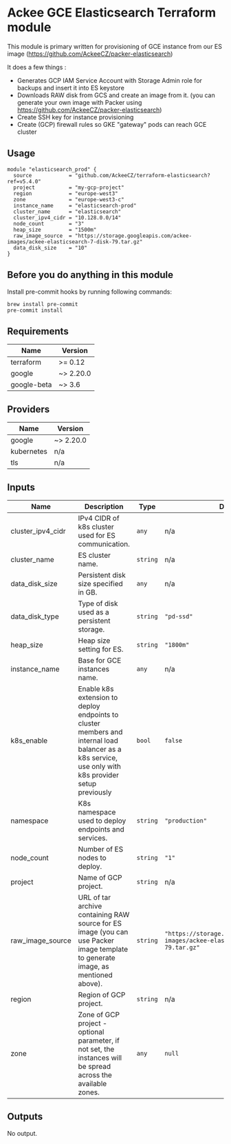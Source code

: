 # Ackee GCE Elasticsearch Terraform module

This module is primary written for provisioning of GCE instance from our ES image (https://github.com/AckeeCZ/packer-elasticsearch)

It does a few things :
* Generates GCP IAM Service Account with Storage Admin role for backups and insert it into ES keystore
* Downloads RAW disk from GCS and create an image from it. (you can generate your own image with Packer using https://github.com/AckeeCZ/packer-elasticsearch)
* Create SSH key for instance provisioning
* Create (GCP) firewall rules so GKE "gateway" pods can reach GCE cluster

## Usage

```hcl
module "elasticsearch_prod" {
  source            = "github.com/AckeeCZ/terraform-elasticsearch?ref=v5.4.0"
  project           = "my-gcp-project"
  region            = "europe-west3"
  zone              = "europe-west3-c"
  instance_name     = "elasticsearch-prod"
  cluster_name      = "elasticsearch"
  cluster_ipv4_cidr = "10.128.0.0/14"
  node_count        = "3"
  heap_size         = "1500m"
  raw_image_source  = "https://storage.googleapis.com/ackee-images/ackee-elasticsearch-7-disk-79.tar.gz"
  data_disk_size    = "10"
}
```

## Before you do anything in this module

Install pre-commit hooks by running following commands:

```shell script
brew install pre-commit
pre-commit install
```

<!-- BEGINNING OF PRE-COMMIT-TERRAFORM DOCS HOOK -->
## Requirements

| Name | Version |
|------|---------|
| terraform | >= 0.12 |
| google | ~> 2.20.0 |
| google-beta | ~> 3.6 |

## Providers

| Name | Version |
|------|---------|
| google | ~> 2.20.0 |
| kubernetes | n/a |
| tls | n/a |

## Inputs

| Name | Description | Type | Default | Required |
|------|-------------|------|---------|:--------:|
| cluster\_ipv4\_cidr | IPv4 CIDR of k8s cluster used for ES communication. | `any` | n/a | yes |
| cluster\_name | ES cluster name. | `string` | n/a | yes |
| data\_disk\_size | Persistent disk size specified in GB. | `any` | n/a | yes |
| data\_disk\_type | Type of disk used as a persistent storage. | `string` | `"pd-ssd"` | no |
| heap\_size | Heap size setting for ES. | `string` | `"1800m"` | no |
| instance\_name | Base for GCE instances name. | `any` | n/a | yes |
| k8s\_enable | Enable k8s extension to deploy endpoints to cluster members and internal load balancer as a k8s service, use only with k8s provider setup previously | `bool` | `false` | no |
| namespace | K8s namespace used to deploy endpoints and services. | `string` | `"production"` | no |
| node\_count | Number of ES nodes to deploy. | `string` | `"1"` | no |
| project | Name of GCP project. | `string` | n/a | yes |
| raw\_image\_source | URL of tar archive containing RAW source for ES image (you can use Packer image template to generate image, as mentioned above). | `string` | `"https://storage.googleapis.com/ackee-images/ackee-elasticsearch-7-disk-79.tar.gz"` | no |
| region | Region of GCP project. | `string` | n/a | yes |
| zone | Zone of GCP project - optional parameter, if not set, the instances will be spread across the available zones. | `any` | `null` | no |

## Outputs

No output.

<!-- END OF PRE-COMMIT-TERRAFORM DOCS HOOK -->
